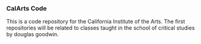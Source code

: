 ### CalArts Code
This is a code repository for the California Institute of the Arts. The first  repositories will be related to classes taught in the school of critical studies by douglas goodwin. 
